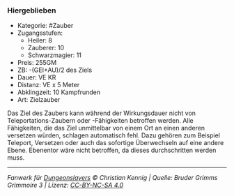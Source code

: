 ### Hiergeblieben

- Kategorie: #Zauber
- Zugangsstufen:
  - Heiler: 8
  - Zauberer: 10
  - Schwarzmagier: 11
- Preis: 255GM
- ZB: -(GEI+AU)/2 des Ziels
- Dauer: VE KR
- Distanz: VE x 5 Meter
- Abklingzeit: 10 Kampfrunden
- Art: Zielzauber



Das Ziel des Zaubers kann während der Wirkungsdauer nicht von Teleportations-Zaubern oder -Fähigkeiten betroffen werden. Alle Fähigkeiten, die das Ziel unmittelbar von einem Ort an einen anderen versetzen würden, schlagen automatisch fehl. Dazu gehören zum Beispiel Teleport, Versetzen oder auch das sofortige Überwechseln auf eine andere Ebene. Ebenentor wäre nicht betroffen, da dieses durchschritten werden muss.

---

_Fanwerk für [Dungeonslayers](https://www.dungeonslayers.net/) © Christian Kennig | Quelle: Bruder Grimms Grimmoire 3 | Lizenz: [CC-BY-NC-SA 4.0](https://creativecommons.org/licenses/by-nc-sa/4.0/deed.de)_

